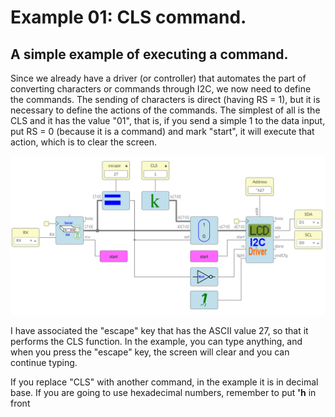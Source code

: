 # Example 01: CLS command.

## A simple example of executing a command.

Since we already have a driver (or controller) that automates the part of converting characters or commands through I2C, we now need to define the commands. The sending of characters is direct (having RS = 1), but it is necessary to define the actions of the commands. The simplest of all is the CLS and it has the value "01", that is, if you send a simple 1 to the data input, put RS = 0 (because it is a command) and mark "start", it will execute that action, which is to clear the screen.

![](https://github.com/Democrito/repositorios/blob/master/Sensors/I2C/LCD/img/example_lcd_i2c_command_cls.PNG)

I have associated the "escape" key that has the ASCII value 27, so that it performs the CLS function. In the example, you can type anything, and when you press the "escape" key, the screen will clear and you can continue typing.

If you replace "CLS" with another command, in the example it is in decimal base. If you are going to use hexadecimal numbers, remember to put **'h** in front
